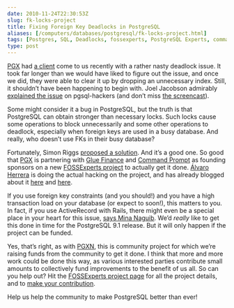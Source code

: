 ```yaml
--- 
date: 2010-11-24T22:30:53Z
slug: fk-locks-project
title: Fixing Foreign Key Deadlocks in PostgreSQL
aliases: [/computers/databases/postgresql/fk-locks-project.html]
tags: [Postgres, SQL, Deadlocks, fossexperts, PostgreSQL Experts, commandprompt, Glue Finance, ActiveRecord]
type: post
---
```


<p><a href="http://pgexperts.com/">PGX</a> had <a href="http://gluefinance.com/">a client</a> come to us recently with a rather nasty deadlock issue. It took far longer than we would have liked to figure out the issue, and once we did, they were able to clear it up by dropping an unnecessary index. Still, it shouldn’t have been happening to begin with. Joel Jacobson admirably <a href="http://www.mail-archive.com/pgsql-hackers@postgresql.org/msg157869.html">explained the issue</a> on pgsql-hackers (and don’t miss <a href="http://www.screencast.com/users/joeljacobson/folders/Jing/media/42c31028-80fa-45fe-b21f-9039110c3555">the screencast</a>).</p>

<p>Some might consider it a bug in PostgreSQL, but the truth is that PostgreSQL can obtain stronger than necessary locks. Such locks cause some operations to block unnecessarily and some other operations to deadlock, especially when foreign keys are used in a busy database. And really, who doesn’t use FKs in their busy database?</p>

<p>Fortunately, Simon Riggs <a href="http://www.mail-archive.com/pgsql-hackers@postgresql.org/msg158205.html">proposed a solution</a>. And it’s a good one. So good that <a href="http://pgexperts.com/">PGX</a> is partnering with <a href="http://gluefinance.com/">Glue Finance</a> and <a href="http://www.commandprompt.com/">Command Prompt</a> as founding sponsors on a new <a href="https://www.fossexperts.com/content/foreign-key-locks">FOSSExperts project</a> to actually get it done. <a href="http://www.commandprompt.com/blogs/alvaro_herrera/">Álvaro Herrera</a> is doing the actual hacking on the project, and has already blogged about it <a href="http://www.commandprompt.com/blogs/alvaro_herrera/2010/11/fixing_foreign_key_deadlocks/">here</a> and <a href="http://www.commandprompt.com/blogs/alvaro_herrera/2010/11/fixing_foreign_key_deadlocks_part_2/">here</a>.</p>

<p>If you use foreign key constraints (and you should!) and you have a high transaction load on your database (or expect to soon!), this matters to you. In fact, if you use ActiveRecord with Rails, there might even be a special place in your heart for this issue, <a href="http://mina.naguib.ca/blog/2010/11/22/postgresql-foreign-key-deadlocks.html">says Mina Naguib</a>. We’d <em>really</em> like to get this done in time for the PostgreSQL 9.1 release. But it will only happen if the project can be funded.</p>

<p>Yes, that’s right, as with <a href="http://pgxn.org/">PGXN</a>, this is community project for which we’re raising funds from the community to get it done. I think that more and more work could be done this way, as various interested parties contribute small amounts to collectively fund improvements to the benefit of us all. So can you help out? Hit the <a href="https://www.fossexperts.com/content/foreign-key-locks">FOSSExperts project page</a> for all the project details, and to <a href="https://www.fossexperts.com/content/foreign-key-locks-0">make your contribution</a>.</p>

<p>Help us help the community to make PostgreSQL better than ever!</p>
